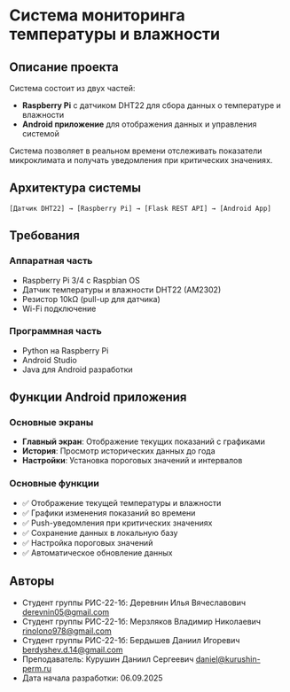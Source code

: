 # Система мониторинга температуры и влажности

## Описание проекта
Система состоит из двух частей:
- **Raspberry Pi** с датчиком DHT22 для сбора данных о температуре и влажности
- **Android приложение** для отображения данных и управления системой

Система позволяет в реальном времени отслеживать показатели микроклимата и получать уведомления при критических значениях.

## Архитектура системы
```
[Датчик DHT22] → [Raspberry Pi] → [Flask REST API] → [Android App]
```

## Требования

### Аппаратная часть
- Raspberry Pi 3/4 с Raspbian OS
- Датчик температуры и влажности DHT22 (AM2302)
- Резистор 10kΩ (pull-up для датчика)
- Wi-Fi подключение

### Программная часть
- Python на Raspberry Pi
- Android Studio
- Java для Android разработки

## Функции Android приложения

### Основные экраны
- **Главный экран**: Отображение текущих показаний с графиками
- **История**: Просмотр исторических данных до года
- **Настройки**: Установка пороговых значений и интервалов

### Основные функции
- ✅ Отображение текущей температуры и влажности
- ✅ Графики изменения показаний во времени
- ✅ Push-уведомления при критических значениях
- ✅ Сохранение данных в локальную базу
- ✅ Настройка пороговых значений
- ✅ Автоматическое обновление данных

## Авторы
- Студент группы РИС-22-1б: Деревнин Илья Вячеславович derevnin05@gmail.com
- Студент группы РИС-22-1б: Мерзляков Владимир Николаевич rinolono978@gmail.com
- Студент группы РИС-22-1б: Бердышев Даниил Игоревич berdyshev.d.14@gmail.com
- Преподаватель: Курушин Даниил Сергеевич daniel@kurushin-perm.ru
- Дата начала разработки: 06.09.2025
